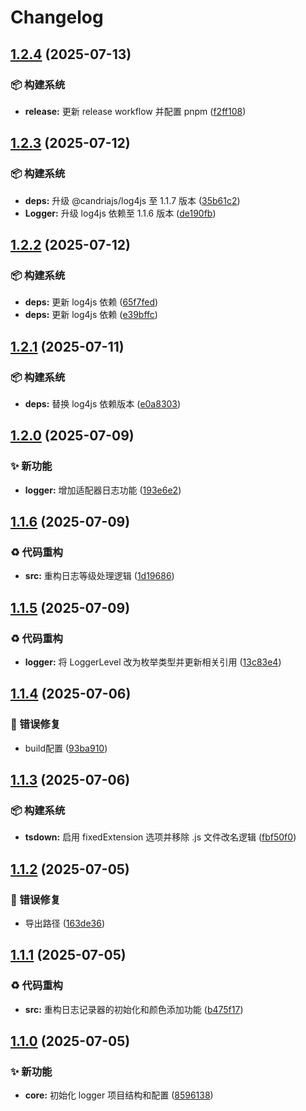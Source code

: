 # Changelog

## [1.2.4](https://github.com/PuniCore/logger/compare/v1.2.3...v1.2.4) (2025-07-13)


### 📦️ 构建系统

* **release:** 更新 release workflow 并配置 pnpm ([f2ff108](https://github.com/PuniCore/logger/commit/f2ff108f4f0d765099c2ca6cfd36c9c5611bceaa))

## [1.2.3](https://github.com/PuniCore/logger/compare/v1.2.2...v1.2.3) (2025-07-12)


### 📦️ 构建系统

* **deps:** 升级 @candriajs/log4js 至 1.1.7 版本 ([35b61c2](https://github.com/PuniCore/logger/commit/35b61c284a70e74fda83162b64b5c053762ddf9c))
* **Logger:** 升级 log4js 依赖至 1.1.6 版本 ([de190fb](https://github.com/PuniCore/logger/commit/de190fbf507c05627bbf593308c7fc778f013d58))

## [1.2.2](https://github.com/PuniCore/logger/compare/v1.2.1...v1.2.2) (2025-07-12)


### 📦️ 构建系统

* **deps:** 更新 log4js 依赖 ([65f7fed](https://github.com/PuniCore/logger/commit/65f7fed0aca272f52434141dc198825deebfa69b))
* **deps:** 更新 log4js 依赖 ([e39bffc](https://github.com/PuniCore/logger/commit/e39bffcf5e0ed6ef75ad86dbd15f119dd744572d))

## [1.2.1](https://github.com/PuniCore/logger/compare/v1.2.0...v1.2.1) (2025-07-11)


### 📦️ 构建系统

* **deps:** 替换 log4js 依赖版本 ([e0a8303](https://github.com/PuniCore/logger/commit/e0a8303955fb83ae9a0eb1c0211be263b2569f78))

## [1.2.0](https://github.com/PuniCore/logger/compare/v1.1.6...v1.2.0) (2025-07-09)


### ✨ 新功能

* **logger:** 增加适配器日志功能 ([193e6e2](https://github.com/PuniCore/logger/commit/193e6e2748d5fa864be340473095087bec26c33b))

## [1.1.6](https://github.com/PuniCore/logger/compare/v1.1.5...v1.1.6) (2025-07-09)


### ♻️ 代码重构

* **src:** 重构日志等级处理逻辑 ([1d19686](https://github.com/PuniCore/logger/commit/1d196863da4f00b0045160ad82e83762a422cc12))

## [1.1.5](https://github.com/PuniCore/logger/compare/v1.1.4...v1.1.5) (2025-07-09)


### ♻️ 代码重构

* **logger:** 将 LoggerLevel 改为枚举类型并更新相关引用 ([13c83e4](https://github.com/PuniCore/logger/commit/13c83e47045559eb15de5ea1d76685a3b98fa8bc))

## [1.1.4](https://github.com/PuniCore/logger/compare/v1.1.3...v1.1.4) (2025-07-06)


### 🐛 错误修复

* build配置 ([93ba910](https://github.com/PuniCore/logger/commit/93ba9106f6355f865586f7d2f85384aeac27f963))

## [1.1.3](https://github.com/PuniCore/logger/compare/v1.1.2...v1.1.3) (2025-07-06)


### 📦️ 构建系统

* **tsdown:** 启用 fixedExtension 选项并移除 .js 文件改名逻辑 ([fbf50f0](https://github.com/PuniCore/logger/commit/fbf50f08308ce36592641a8df52150e8fdfefda9))

## [1.1.2](https://github.com/PuniCore/logger/compare/v1.1.1...v1.1.2) (2025-07-05)


### 🐛 错误修复

* 导出路径 ([163de36](https://github.com/PuniCore/logger/commit/163de36589c54477cd4f23698e6e65e82b1ca2da))

## [1.1.1](https://github.com/PuniCore/logger/compare/v1.1.0...v1.1.1) (2025-07-05)


### ♻️ 代码重构

* **src:** 重构日志记录器的初始化和颜色添加功能 ([b475f17](https://github.com/PuniCore/logger/commit/b475f17c20586095c85e882fe86ebbe0a57d3e33))

## [1.1.0](https://github.com/PuniCore/logger/compare/v1.0.0...v1.1.0) (2025-07-05)


### ✨ 新功能

* **core:** 初始化 logger 项目结构和配置 ([8596138](https://github.com/PuniCore/logger/commit/85961380d81eab9e59bfae61c998c074b52abac3))
